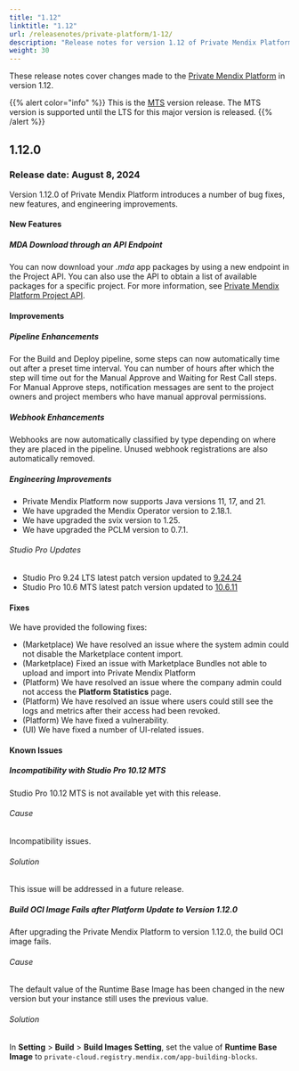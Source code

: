 ```yaml
---
title: "1.12"
linktitle: "1.12"
url: /releasenotes/private-platform/1-12/
description: "Release notes for version 1.12 of Private Mendix Platform"
weight: 30
---
```


These release notes cover changes made to the [Private Mendix Platform](/private-mendix-platform/) in version 1.12.

{{% alert color="info" %}}
This is the [MTS](/releasenotes/studio-pro/lts-mts/#mts) version release. The MTS version is supported until the LTS for this major version is released.
{{% /alert %}}

## 1.12.0

### Release date: August 8, 2024

Version 1.12.0 of Private Mendix Platform introduces a number of bug fixes, new features, and engineering improvements.

#### New Features

##### MDA Download through an API Endpoint

You can now download your *.mda* app packages by using a new endpoint in the Project API. You can also use the API to obtain a list of available packages for a specific project. For more information, see [Private Mendix Platform Project API](/apidocs-mxsdk/apidocs/private-platform-project-api/).

#### Improvements

##### Pipeline Enhancements

For the Build and Deploy pipeline, some steps can now automatically time out after a preset time interval. You can number of hours after which the step will time out for the Manual Approve and Waiting for Rest Call steps. For Manual Approve steps, notification messages are sent to the project owners and project members who have manual approval permissions.

##### Webhook Enhancements

Webhooks are now automatically classified by type depending on where they are placed in the pipeline. Unused webhook registrations are also automatically removed.

##### Engineering Improvements

* Private Mendix Platform now supports Java versions 11, 17, and 21.
* We have upgraded the Mendix Operator version to 2.18.1.
* We have upgraded the svix version to 1.25.
* We have upgraded the PCLM version to 0.7.1.

###### Studio Pro Updates

* Studio Pro 9.24 LTS latest patch version updated to [9.24.24](/releasenotes/studio-pro/9.24/#92424)
* Studio Pro 10.6 MTS latest patch version updated to [10.6.11](/releasenotes/studio-pro/10.6/#10611) 

#### Fixes

We have provided the following fixes:

* (Marketplace) We have resolved an issue where the system admin could not disable the Marketplace content import.
* (Marketplace) Fixed an issue with Marketplace Bundles not able to upload and import into Private Mendix Platform
* (Platform) We have resolved an issue where the company admin could not access the **Platform Statistics** page.
* (Platform) We have resolved an issue where users could still see the logs and metrics after their access had been revoked.
* (Platform) We have fixed a vulnerability.
* (UI) We have fixed a number of UI-related issues.

#### Known Issues

##### Incompatibility with Studio Pro 10.12 MTS

Studio Pro 10.12 MTS is not available yet with this release.

###### Cause

Incompatibility issues.

###### Solution

This issue will be addressed in a future release.

##### Build OCI Image Fails after Platform Update to Version 1.12.0

After upgrading the Private Mendix Platform to version 1.12.0, the build OCI image fails.

###### Cause

The default value of the Runtime Base Image has been changed in the new version but your instance still uses the previous value.

###### Solution

In **Setting** > **Build** > **Build Images Setting**, set the value of **Runtime Base Image** to `private-cloud.registry.mendix.com/app-building-blocks`.
